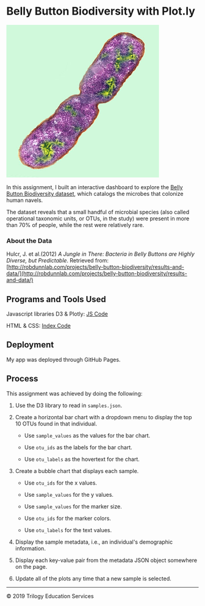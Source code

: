 # Belly Button Biodiversity with Plot.ly

![Bacteria by filterforge.com](Images/bacteria.jpg)

In this assignment, I built an interactive dashboard to explore the [Belly Button Biodiversity dataset](http://robdunnlab.com/projects/belly-button-biodiversity/), which catalogs the microbes that colonize human navels.

The dataset reveals that a small handful of microbial species (also called operational taxonomic units, or OTUs, in the study) were present in more than 70% of people, while the rest were relatively rare.


### About the Data

Hulcr, J. et al.(2012) _A Jungle in There: Bacteria in Belly Buttons are Highly Diverse, but Predictable_. Retrieved from: [http://robdunnlab.com/projects/belly-button-biodiversity/results-and-data/](http://robdunnlab.com/projects/belly-button-biodiversity/results-and-data/)


## Programs and Tools Used

Javascript libraries D3 & Plotly: [JS Code](Code/js/app.js)

HTML & CSS: [Index Code](index.html)


## Deployment

My app was deployed through GitHub Pages. 


## Process
This assignment was achieved by doing the following:

  1. Use the D3 library to read in `samples.json`.

  2. Create a horizontal bar chart with a dropdown menu to display the top 10 OTUs found in that individual.

      * Use `sample_values` as the values for the bar chart.

      * Use `otu_ids` as the labels for the bar chart.

      * Use `otu_labels` as the hovertext for the chart.

  3. Create a bubble chart that displays each sample.

      * Use `otu_ids` for the x values.

      * Use `sample_values` for the y values.

      * Use `sample_values` for the marker size.

      * Use `otu_ids` for the marker colors.

      * Use `otu_labels` for the text values.

  4. Display the sample metadata, i.e., an individual's demographic information.

  5. Display each key-value pair from the metadata JSON object somewhere on the page.

  6. Update all of the plots any time that a new sample is selected.


- - -

© 2019 Trilogy Education Services
